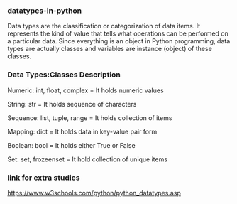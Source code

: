 ### datatypes-in-python

Data types are the classification or categorization of data items. It represents the kind of value that tells what operations can be performed on a particular data. Since everything is an object in Python programming, data types are actually classes and variables are instance (object) of these classes.

### Data Types:Classes	Description

Numeric: int, float, complex = It holds numeric values

String:	str	= It holds sequence of characters

Sequence:	list, tuple, range = It	holds collection of items

Mapping:	dict	= It holds data in key-value pair form

Boolean:	bool =	It holds either True or False

Set:	set, frozeenset = It	hold collection of unique items

### link for extra studies 

https://www.w3schools.com/python/python_datatypes.asp
